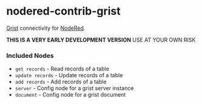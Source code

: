 # nodered-contrib-grist
[Grist](https://getgrist.com) connectivity for [NodeRed](http://nodered.org).


**THIS IS A VERY EARLY DEVELOPMENT VERSION** USE AT YOUR OWN RISK

### Included Nodes
- `get records` - Read records of a table
- `update records` - Update records of a table
- `add records` - Add records of a table
- `server` - Config node for a grist server instance
- `document` - Config node for a grist document